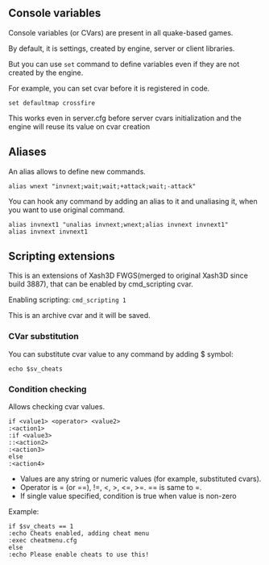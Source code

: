 ## Console variables

Console variables (or CVars) are present in all quake-based games.

By default, it is settings, created by engine, server or client libraries.

But you can use `set` command to define variables even if they are not created by the engine.

For example, you can set cvar before it is registered in code.

`set defaultmap crossfire`

This works even in server.cfg before server cvars initialization and the engine will reuse its value on cvar creation

## Aliases

An alias allows to define new commands.

`alias wnext "invnext;wait;wait;+attack;wait;-attack"`

You can hook any command by adding an alias to it and unaliasing it, when you want to use original command.

```
alias invnext1 "unalias invnext;wnext;alias invnext invnext1"
alias invnext invnext1
```

## Scripting extensions

This is an extensions of Xash3D FWGS(merged to original Xash3D since build 3887), that can be enabled by cmd_scripting cvar.

Enabling scripting: `cmd_scripting 1`

This is an archive cvar and it will be saved.

### CVar substitution

You can substitute cvar value to any command by adding \$ symbol:

`echo $sv_cheats`

### Condition checking

Allows checking cvar values.

```
if <value1> <operator> <value2>
:<action1>
:if <value3>
::<action2>
:<action3>
else
:<action4>
```

* Values are any string or numeric values (for example, substituted cvars).
* Operator is = (or ==), \!=, \<, \>, \<=, \>=. == is same to =.
* If single value specified, condition is true when value is non-zero

Example:

```
if $sv_cheats == 1
:echo Cheats enabled, adding cheat menu
:exec cheatmenu.cfg
else
:echo Please enable cheats to use this!
```
